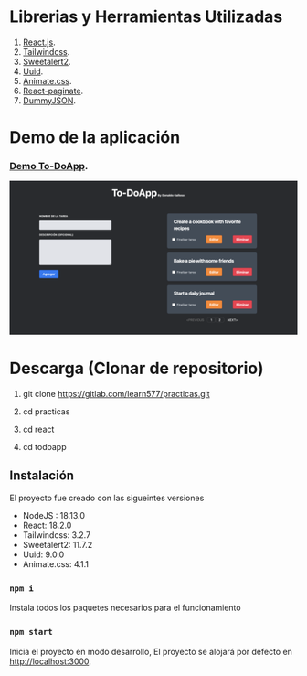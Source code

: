 # Librerias y Herramientas Utilizadas

  1. [React.js](https://reactjs.org/).
  2. [Tailwindcss](https://tailwindcss.com/).
  3. [Sweetalert2](https://sweetalert2.github.io/).
  4. [Uuid](https://www.npmjs.com/package/uuid#uuidv1options-buffer-offset).
  5. [Animate.css](https://animate.style/).
  6. [React-paginate](https://www.npmjs.com/package/react-paginate).
  7. [DummyJSON](https://dummyjson.com/docs/todos).

# Demo de la aplicación

  ### [Demo To-DoApp](https://to-doappdonaldo.netlify.app/).
   ![Demo](demo.png)



# Descarga (Clonar de repositorio)

1. git clone https://gitlab.com/learn577/practicas.git

2. cd practicas

2. cd react

3. cd todoapp

## Instalación

El proyecto fue creado con las sigueintes versiones
 * NodeJS : 18.13.0
 * React: 18.2.0
 * Tailwindcss: 3.2.7
 * Sweetalert2: 11.7.2
 * Uuid: 9.0.0
 * Animate.css: 4.1.1

### `npm i`

Instala todos los paquetes necesarios para el funcionamiento

### `npm start`

Inicia el proyecto en modo desarrollo, 
El proyecto se alojará por defecto en [http://localhost:3000](http://localhost:3000).






